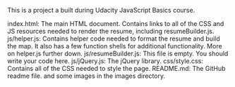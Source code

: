 This is a project a built during Udacity JavaScript Basics course.

index.html: The main HTML document. Contains links to all of the CSS and JS resources needed to render the resume, including resumeBuilder.js.
js/helper.js: Contains helper code needed to format the resume and build the map. It also has a few function shells for additional functionality. More on helper.js further down.
js/resumeBuilder.js: This file is empty. You should write your code here.
js/jQuery.js: The jQuery library.
css/style.css: Contains all of the CSS needed to style the page.
README.md: The GitHub readme file.
and some images in the images directory.
